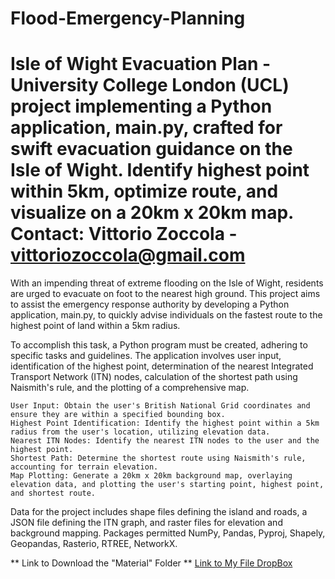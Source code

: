 # Flood-Emergency-Planning
# Isle of Wight Evacuation Plan - University College London (UCL) project implementing a Python application, main.py, crafted for swift evacuation guidance on the Isle of Wight. Identify highest point within 5km, optimize route, and visualize on a 20km x 20km map. Contact: Vittorio Zoccola - vittoriozoccola@gmail.com

With an impending threat of extreme flooding on the Isle of Wight, residents are urged to evacuate on foot to the nearest high ground. This project aims to assist the emergency response authority by developing a Python application, main.py, to quickly advise individuals on the fastest route to the highest point of land within a 5km radius.

To accomplish this task, a Python program must be created, adhering to specific tasks and guidelines. The application involves user input, identification of the highest point, determination of the nearest Integrated Transport Network (ITN) nodes, calculation of the shortest path using Naismith's rule, and the plotting of a comprehensive map.

    User Input: Obtain the user's British National Grid coordinates and ensure they are within a specified bounding box.
    Highest Point Identification: Identify the highest point within a 5km radius from the user's location, utilizing elevation data.
    Nearest ITN Nodes: Identify the nearest ITN nodes to the user and the highest point.
    Shortest Path: Determine the shortest route using Naismith's rule, accounting for terrain elevation.
    Map Plotting: Generate a 20km x 20km background map, overlaying elevation data, and plotting the user's starting point, highest point, and shortest route.

Data for the project includes shape files defining the island and roads, a JSON file defining the ITN graph, and raster files for elevation and background mapping. Packages permitted NumPy, Pandas, Pyproj, Shapely, Geopandas, Rasterio, RTREE, NetworkX.

**  Link to Download the "Material" Folder **
[Link to My File DropBox]([inserisci_il_tuo_link_qui](https://www.dropbox.com/scl/fo/5hlwdz75w2yiebfl56e5t/h?rlkey=nwej8joz0qhh76zdg7xjvrxyf&dl=0)https://www.dropbox.com/scl/fo/5hlwdz75w2yiebfl56e5t/h?rlkey=nwej8joz0qhh76zdg7xjvrxyf&dl=0)
